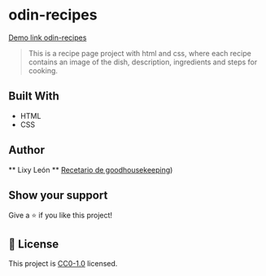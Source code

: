 # odin-recipes
[Demo link odin-recipes](https://lixyleon.github.io/odin-recipes/)

>This is a recipe page project with html and css, where each recipe contains an image of the dish, description, ingredients and steps for cooking.

## Built With
- HTML
- CSS

## Author
** Lixy León **
[Recetario de goodhousekeeping](https://www.goodhousekeeping.com/food-recipes/healthy/g807/vegan-recipes/))

## Show your support

Give a ⭐️ if you like this project!

## 📝 License

This project is [CC0-1.0](LICENSE) licensed.
